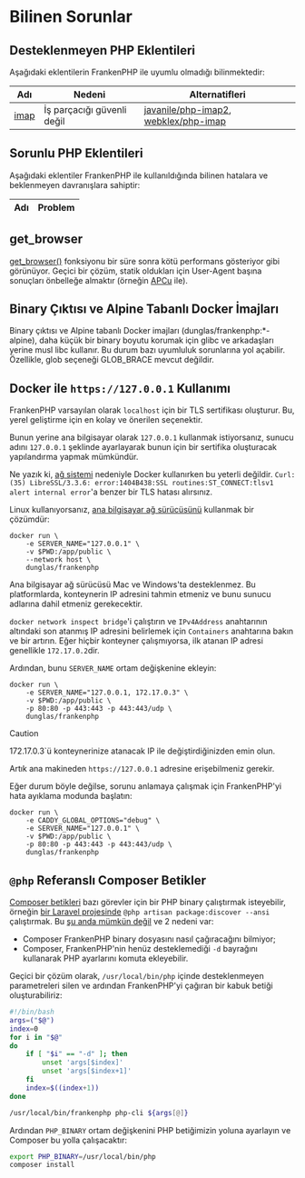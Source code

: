 # Bilinen Sorunlar

## Desteklenmeyen PHP Eklentileri

Aşağıdaki eklentilerin FrankenPHP ile uyumlu olmadığı bilinmektedir:

| Adı                                                         | Nedeni                     | Alternatifleri                                                                                                       |
| ----------------------------------------------------------- | -------------------------- | -------------------------------------------------------------------------------------------------------------------- |
| [imap](https://www.php.net/manual/en/imap.installation.php) | İş parçacığı güvenli değil | [javanile/php-imap2](https://github.com/javanile/php-imap2), [webklex/php-imap](https://github.com/Webklex/php-imap) |

## Sorunlu PHP Eklentileri

Aşağıdaki eklentiler FrankenPHP ile kullanıldığında bilinen hatalara ve beklenmeyen davranışlara sahiptir:

| Adı | Problem |
| --- | ------- |

## get_browser

[get_browser()](https://www.php.net/manual/en/function.get-browser.php) fonksiyonu bir süre sonra kötü performans gösteriyor gibi görünüyor. Geçici bir çözüm, statik oldukları için User-Agent başına sonuçları önbelleğe almaktır (örneğin [APCu](https://www.php.net/manual/en/book.apcu.php) ile).

## Binary Çıktısı ve Alpine Tabanlı Docker İmajları

Binary çıktısı ve Alpine tabanlı Docker imajları (dunglas/frankenphp:\*-alpine), daha küçük bir binary boyutu korumak için glibc ve arkadaşları yerine musl libc kullanır. Bu durum bazı uyumluluk sorunlarına yol açabilir. Özellikle, glob seçeneği GLOB_BRACE mevcut değildir.

## Docker ile `https://127.0.0.1` Kullanımı

FrankenPHP varsayılan olarak `localhost` için bir TLS sertifikası oluşturur.
Bu, yerel geliştirme için en kolay ve önerilen seçenektir.

Bunun yerine ana bilgisayar olarak `127.0.0.1` kullanmak istiyorsanız, sunucu adını `127.0.0.1` şeklinde ayarlayarak bunun için bir sertifika oluşturacak yapılandırma yapmak mümkündür.

Ne yazık ki, [ağ sistemi](https://docs.docker.com/network/) nedeniyle Docker kullanırken bu yeterli değildir.
`Curl: (35) LibreSSL/3.3.6: error:1404B438:SSL routines:ST_CONNECT:tlsv1 alert internal error`'a benzer bir TLS hatası alırsınız.

Linux kullanıyorsanız, [ana bilgisayar ağ sürücüsünü](https://docs.docker.com/network/network-tutorial-host/) kullanmak bir çözümdür:

```console
docker run \
    -e SERVER_NAME="127.0.0.1" \
    -v $PWD:/app/public \
    --network host \
    dunglas/frankenphp
```

Ana bilgisayar ağ sürücüsü Mac ve Windows'ta desteklenmez. Bu platformlarda, konteynerin IP adresini tahmin etmeniz ve bunu sunucu adlarına dahil etmeniz gerekecektir.

`docker network inspect bridge`'i çalıştırın ve `IPv4Address` anahtarının altındaki son atanmış IP adresini belirlemek için `Containers` anahtarına bakın ve bir artırın. Eğer hiçbir konteyner çalışmıyorsa, ilk atanan IP adresi genellikle `172.17.0.2`dir.

Ardından, bunu `SERVER_NAME` ortam değişkenine ekleyin:

```console
docker run \
    -e SERVER_NAME="127.0.0.1, 172.17.0.3" \
    -v $PWD:/app/public \
    -p 80:80 -p 443:443 -p 443:443/udp \
    dunglas/frankenphp
```

> [!CAUTION]
>
> 172.17.0.3`ü konteynerinize atanacak IP ile değiştirdiğinizden emin olun.

Artık ana makineden `https://127.0.0.1` adresine erişebilmeniz gerekir.

Eğer durum böyle değilse, sorunu anlamaya çalışmak için FrankenPHP'yi hata ayıklama modunda başlatın:

```console
docker run \
    -e CADDY_GLOBAL_OPTIONS="debug" \
    -e SERVER_NAME="127.0.0.1" \
    -v $PWD:/app/public \
    -p 80:80 -p 443:443 -p 443:443/udp \
    dunglas/frankenphp
```

## `@php` Referanslı Composer Betikler

[Composer betikleri](https://getcomposer.org/doc/articles/scripts.md) bazı görevler için bir PHP binary çalıştırmak isteyebilir, örneğin [bir Laravel projesinde](laravel.md) `@php artisan package:discover --ansi` çalıştırmak. Bu [şu anda mümkün değil](https://github.com/dunglas/frankenphp/issues/483#issuecomment-1899890915) ve 2 nedeni var:

- Composer FrankenPHP binary dosyasını nasıl çağıracağını bilmiyor;
- Composer, FrankenPHP'nin henüz desteklemediği `-d` bayrağını kullanarak PHP ayarlarını komuta ekleyebilir.

Geçici bir çözüm olarak, `/usr/local/bin/php` içinde desteklenmeyen parametreleri silen ve ardından FrankenPHP'yi çağıran bir kabuk betiği oluşturabiliriz:

```bash
#!/bin/bash
args=("$@")
index=0
for i in "$@"
do
    if [ "$i" == "-d" ]; then
        unset 'args[$index]'
        unset 'args[$index+1]'
    fi
    index=$((index+1))
done

/usr/local/bin/frankenphp php-cli ${args[@]}
```

Ardından `PHP_BINARY` ortam değişkenini PHP betiğimizin yoluna ayarlayın ve Composer bu yolla çalışacaktır:

```bash
export PHP_BINARY=/usr/local/bin/php
composer install
```
